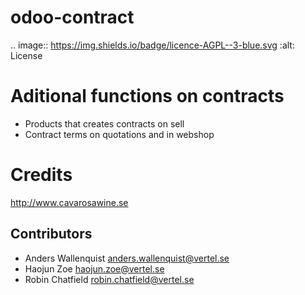 # odoo-contract

.. image:: https://img.shields.io/badge/licence-AGPL--3-blue.svg
    :alt: License

Aditional functions on contracts
================================

* Products that creates contracts on sell 
* Contract terms on quotations and in webshop


Credits
=======

http://www.cavarosawine.se

Contributors
------------

 * Anders Wallenquist <anders.wallenquist@vertel.se>
 * Haojun Zoe <haojun.zoe@vertel.se>
 * Robin Chatfield <robin.chatfield@vertel.se>

